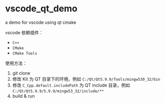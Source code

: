 # vscode_qt_demo

a demo for vscode using qt cmake

vscode 依赖插件：

- `C++`
- `CMake`
- `CMake Tools`


使用方法：

1. git clone
2. 修改 Kit 为 QT 目录下的环境，例如 `C:/Qt/Qt5.9.9/Tools/mingw530_32/bin`
3. 修改 `C_Cpp.default.includePath` 为 QT include 目录，例如 `C:/Qt/Qt5.9.9/5.9.9/mingw53_32/include/**`
4. build & run


